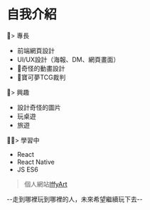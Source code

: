 # 自我介紹

> 專長

* 前端網頁設計
* UI/UX設計（海報、DM、網頁畫面）
* 奇怪的動畫設計
* 寶可夢TCG裁判

> 興趣

* 設計奇怪的圖片
* 玩桌遊
* 旅遊

> 學習中

* React
* React Native
* JS ES6
> 個人網站[IffyArt](http://iffyart.idv.tw)

--走到哪裡玩到哪裡的人，未來希望繼續玩下去--